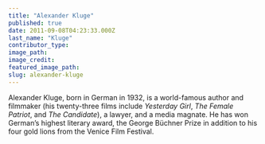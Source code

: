 ```yaml
---
title: "Alexander Kluge"
published: true
date: 2011-09-08T04:23:33.000Z
last_name: "Kluge"
contributor_type:
image_path:
image_credit:
featured_image_path:
slug: alexander-kluge
---
```


Alexander Kluge, born in German in 1932, is a world-famous author and filmmaker (his twenty-three films include _Yesterday Girl_, _The Female Patriot_, and _The Candidate_), a lawyer, and a media magnate. He has won German’s highest literary award, the George Büchner Prize in addition to his four gold lions from the Venice Film Festival.

